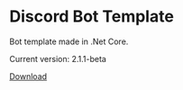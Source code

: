 # Discord Bot Template
Bot template made in .Net Core.

Current version: 2.1.1-beta

[Download](https://github.com/Maissae/NetCoreBot/releases/download/2.1.0/Deploy.zip)